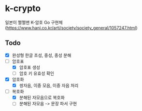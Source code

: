 # k-crypto

일본이 쩔쩔맨 K-암호 Go 구현체(https://www.hani.co.kr/arti/society/society_general/1057247.html)

## Todo

- [x] 완성형 한글 초성, 중성, 종성 분해
- [ ] 암호표
  - [x] 암호표 생성
  - [ ] 암호 키 유효성 확인
- [x] 암호화
  - [x] 쌍자음, 이중 모음, 이중 자음 처리
- [ ] 복호화
  - [x] 분해된 자모음으로 복호화
  - [ ] 분해된 자모음 -> 문장 파서 구현
